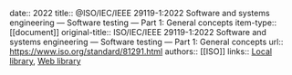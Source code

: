 date:: 2022
title:: @ISO/IEC/IEEE 29119-1:2022 Software and systems engineering — Software testing — Part 1: General concepts
item-type:: [[document]]
original-title:: ISO/IEC/IEEE 29119-1:2022 Software and systems engineering — Software testing — Part 1: General concepts
url:: https://www.iso.org/standard/81291.html
authors:: [[ISO]]
links:: [Local library](zotero://select/library/items/ASRFFYXB), [Web library](https://www.zotero.org/users/6520516/items/ASRFFYXB)
